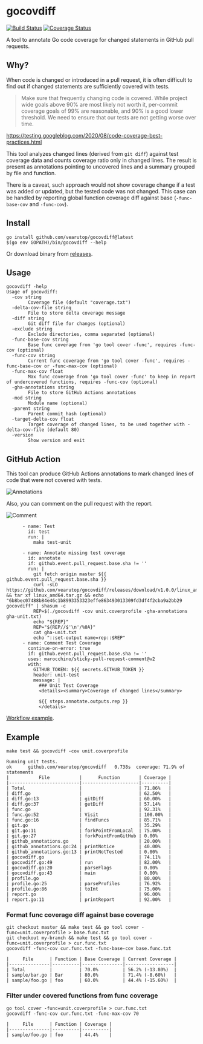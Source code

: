 # gocovdiff

[![Build Status](https://github.com/vearutop/gocovdiff/workflows/test-unit/badge.svg)](https://github.com/vearutop/gocovdiff/actions?query=branch%3Amaster+workflow%3Atest-unit)
[![Coverage Status](https://codecov.io/gh/vearutop/gocovdiff/branch/master/graph/badge.svg)](https://codecov.io/gh/vearutop/gocovdiff)

A tool to annotate Go code coverage for changed statements in GitHub pull requests.

## Why?

When code is changed or introduced in a pull request, it is often difficult to find out if changed statements are 
sufficiently covered with tests. 

> Make sure that frequently changing code is covered. While project wide goals above 90% are most likely not worth it, per-commit coverage goals of 99% are reasonable, and 90% is a good lower threshold. We need to ensure that our tests are not getting worse over time.

https://testing.googleblog.com/2020/08/code-coverage-best-practices.html

This tool analyzes changed lines (derived from `git diff`) against test coverage data and counts coverage ratio only in changed lines.
The result is present as annotations pointing to uncovered lines and a summary grouped by file and function.

There is a caveat, such approach would not show coverage change if a test was added or updated, but the tested code was not changed.
This case can be handled by reporting global function coverage diff against base (`-func-base-cov` and `-func-cov`). 

## Install

```
go install github.com/vearutop/gocovdiff@latest
$(go env GOPATH)/bin/gocovdiff --help
```

Or download binary from [releases](https://github.com/vearutop/gocovdiff/releases).

## Usage

```
gocovdiff -help
Usage of gocovdiff:
  -cov string
        Coverage file (default "coverage.txt")
  -delta-cov-file string
        File to store delta coverage message
  -diff string
        Git diff file for changes (optional)
  -exclude string
        Exclude directories, comma separated (optional)
  -func-base-cov string
        Base func coverage from 'go tool cover -func', requires -func-cov (optional)
  -func-cov string
        Current func coverage from 'go tool cover -func', requires -func-base-cov or -func-max-cov (optional)
  -func-max-cov float
        Max func coverage from 'go tool cover -func' to keep in report of undercovered functions, requires -func-cov (optional)
  -gha-annotations string
        File to store GitHub Actions annotations
  -mod string
        Module name (optional)
  -parent string
        Parent commit hash (optional)
  -target-delta-cov float
        Target coverage of changed lines, to be used together with -delta-cov-file (default 80)
  -version
        Show version and exit
```

## GitHub Action

This tool can produce GitHub Actions annotations to mark changed lines of code that were not covered with tests.

![Annotations](./resources/annotations.png)

Also, you can comment on the pull request with the report.

![Comment](./resources/comment.png)

```
      - name: Test
        id: test
        run: |
          make test-unit

      - name: Annotate missing test coverage
        id: annotate
        if: github.event.pull_request.base.sha != ''
        run: |
          git fetch origin master ${{ github.event.pull_request.base.sha }}
          curl -sLO https://github.com/vearutop/gocovdiff/releases/download/v1.0.0/linux_amd64.tar.gz && tar xf linux_amd64.tar.gz && echo "6b8bec07488b84e46c1b8993353323effe863493013309fd3df4f2cba9a2bb29  gocovdiff" | shasum -c
          REP=$(./gocovdiff -cov unit.coverprofile -gha-annotations gha-unit.txt)
          echo "${REP}"
          REP="${REP//$'\n'/%0A}"
          cat gha-unit.txt
          echo "::set-output name=rep::$REP"
      - name: Comment Test Coverage
        continue-on-error: true
        if: github.event.pull_request.base.sha != ''
        uses: marocchino/sticky-pull-request-comment@v2
        with:
          GITHUB_TOKEN: ${{ secrets.GITHUB_TOKEN }}
          header: unit-test
          message: |
            ### Unit Test Coverage
            <details><summary>Coverage of changed lines</summary>
            
            ${{ steps.annotate.outputs.rep }}
            </details>

```

[Workflow example](https://github.com/bool64/dev/blob/v0.2.13/templates/github/workflows/test-unit.yml).


## Example 
```
make test && gocovdiff -cov unit.coverprofile
```
```
Running unit tests.
ok      github.com/vearutop/gocovdiff   0.738s  coverage: 71.9% of statements
|           File           |      Function       | Coverage |
|--------------------------|---------------------|----------|
| Total                    |                     | 71.86%   |
| diff.go                  |                     | 62.50%   |
| diff.go:13               | gitDiff             | 60.00%   |
| diff.go:37               | getDiff             | 57.14%   |
| func.go                  |                     | 92.31%   |
| func.go:52               | Visit               | 100.00%  |
| func.go:16               | findFuncs           | 85.71%   |
| git.go                   |                     | 35.29%   |
| git.go:11                | forkPointFromLocal  | 75.00%   |
| git.go:27                | forkPointFromGitHub | 0.00%    |
| github_annotations.go    |                     | 20.00%   |
| github_annotations.go:24 | printNotice         | 40.00%   |
| github_annotations.go:13 | printNotTested      | 0.00%    |
| gocovdiff.go             |                     | 74.11%   |
| gocovdiff.go:49          | run                 | 82.00%   |
| gocovdiff.go:20          | parseFlags          | 0.00%    |
| gocovdiff.go:43          | main                | 0.00%    |
| profile.go               |                     | 80.00%   |
| profile.go:25            | parseProfiles       | 76.92%   |
| profile.go:86            | toInt               | 75.00%   |
| report.go                |                     | 96.00%   |
| report.go:11             | printReport         | 92.00%   |
```

### Format func coverage diff against base coverage

```
git checkout master && make test && go tool cover -func=unit.coverprofile > base.func.txt 
git checkout my-branch && make test && go tool cover -func=unit.coverprofile > cur.func.txt
gocovdiff -func-cov cur.func.txt -func-base-cov base.func.txt
```

```
|     File      | Function | Base Coverage | Current Coverage |
|---------------|----------|---------------|------------------|
| Total         |          | 70.0%         | 56.2% (-13.80%)  |
| sample/bar.go | Bar      | 80.0%         | 71.4% (-8.60%)   |
| sample/foo.go | foo      | 60.0%         | 44.4% (-15.60%)  |
```

### Filter under covered functions from func coverage

```
go tool cover -func=unit.coverprofile > cur.func.txt
gocovdiff -func-cov cur.func.txt -func-max-cov 70
```

```
|     File      | Function | Coverage |
|---------------|----------|----------|
| sample/foo.go | foo      | 44.4%    |
```